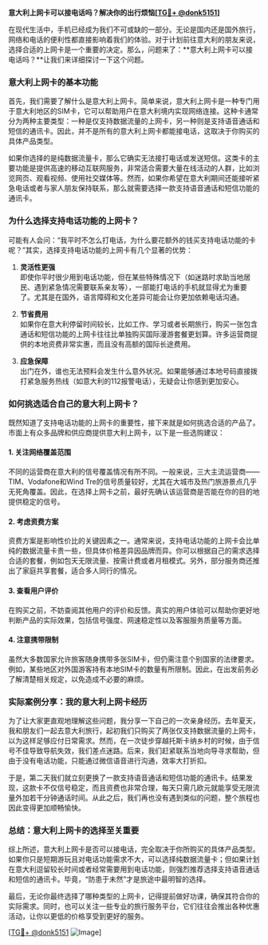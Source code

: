 **意大利上网卡可以接电话吗？解决你的出行烦恼[[TG💪+ @donk5151](https://t.me/s/donk5151)]**

在现代生活中，手机已经成为我们不可或缺的一部分。无论是国内还是国外旅行，网络和电话的便利性都直接影响着我们的体验。对于计划前往意大利的朋友来说，选择合适的上网卡是一个重要的决定。那么，问题来了：**意大利上网卡可以接电话吗？**让我们来详细探讨一下这个问题。

### 意大利上网卡的基本功能

首先，我们需要了解什么是意大利上网卡。简单来说，意大利上网卡是一种专门用于意大利地区的SIM卡，它可以帮助用户在意大利境内实现网络连接。这种卡通常分为两种主要类型：一种是仅支持数据流量的上网卡，另一种则是支持语音通话和短信的通讯卡。因此，并不是所有的意大利上网卡都能接电话，这取决于你购买的具体产品类型。

如果你选择的是纯数据流量卡，那么它确实无法接打电话或发送短信。这类卡的主要功能是提供高速的移动互联网服务，非常适合需要大量在线活动的人群，比如浏览网页、观看视频、使用社交媒体等。然而，如果你希望在意大利期间还能接听紧急电话或者与家人朋友保持联系，那么就需要选择一款支持语音通话和短信功能的通讯卡。

### 为什么选择支持电话功能的上网卡？

可能有人会问：“我平时不怎么打电话，为什么要花额外的钱买支持电话功能的卡呢？”其实，选择支持电话功能的上网卡有几个显著的优势：

1. **灵活性更强**  
   即使你平时很少用到电话功能，但在某些特殊情况下（如迷路时求助当地居民、遇到紧急情况需要联系亲友等），一部能打电话的手机就显得尤为重要了。尤其是在国外，语言障碍和文化差异可能会让你更加依赖电话沟通。

2. **节省费用**  
   如果你在意大利停留时间较长，比如工作、学习或者长期旅行，购买一张包含通话和短信功能的上网卡往往比单独购买国际漫游套餐更划算。许多运营商提供的本地资费非常实惠，而且没有高额的国际长途费用。

3. **应急保障**  
   出门在外，谁也无法预料会发生什么意外状况。如果能够通过本地号码直接拨打紧急服务热线（如意大利的112报警电话），无疑会让你感到更加安心。

### 如何挑选适合自己的意大利上网卡？

既然知道了支持电话功能的上网卡的重要性，接下来就是如何挑选合适的产品了。市面上有众多品牌和供应商提供意大利上网卡，以下是一些选购建议：

#### 1. 关注网络覆盖范围
不同的运营商在意大利的信号覆盖情况有所不同。一般来说，三大主流运营商——TIM、Vodafone和Wind Tre的信号质量较好，尤其在大城市及热门旅游景点几乎无死角覆盖。因此，在选择上网卡之前，最好先确认该运营商是否能在你的目的地提供稳定的信号。

#### 2. 考虑资费方案
资费方案是影响性价比的关键因素之一。通常来说，支持电话功能的上网卡会比单纯的数据流量卡贵一些，但具体价格差异因品牌而异。你可以根据自己的需求选择合适的套餐，例如包天无限流量、按需计费或者月租模式。另外，部分服务商还推出了家庭共享套餐，适合多人同行的情况。

#### 3. 查看用户评价
在购买之前，不妨查阅其他用户的评价和反馈。真实的用户体验可以帮助你更好地判断产品的实际效果，包括信号强度、网速稳定性以及客服服务质量等方面。

#### 4. 注意携带限制
虽然大多数国家允许旅客随身携带多张SIM卡，但仍需注意个别国家的法律要求。例如，某些地区对外国游客持有本地SIM卡的数量有所限制。因此，在出发前务必了解清楚相关规定，以免造成不必要的麻烦。

### 实际案例分享：我的意大利上网卡经历

为了让大家更直观地理解这些问题，我分享一下自己的一次亲身经历。去年夏天，我和朋友们一起去意大利旅行，起初我们只购买了两张仅支持数据流量的上网卡，以为这样足够应付日常需求。然而，在一次徒步穿越托斯卡纳乡村的时候，由于信号不佳导致导航失效，我们差点迷路。后来，我们赶紧联系当地向导寻求帮助，但由于没有电话功能，只能通过微信语音进行沟通，效率大打折扣。

于是，第二天我们就立刻更换了一款支持语音通话和短信功能的通讯卡。结果发现，这款卡不仅信号稳定，而且资费也非常合理，每天只需几欧元就能享受无限流量外加若干分钟通话时间。从此之后，我们再也没有遇到类似的问题，整个旅程也因此变得更加顺畅愉快。

### 总结：意大利上网卡的选择至关重要

综上所述，意大利上网卡是否可以接电话，完全取决于你所购买的具体产品类型。如果你只是短期游玩且对电话功能需求不大，可以选择纯数据流量卡；但如果计划在意大利逗留较长时间或者经常需要用到电话功能，则强烈推荐选择支持语音通话和短信的通讯卡。毕竟，“防患于未然”才是旅途中最明智的选择。

最后，无论你最终选择了哪种类型的上网卡，记得提前做好功课，确保其符合你的实际需求。同时，也可以关注一些专业的旅行服务平台，它们往往会推出各种优惠活动，让你以更低的价格享受到更好的服务。

[[TG💪+ @donk5151](https://t.me/s/donk5151) ![Image](https://i.postimg.cc/rwNCRYN7/Snipaste-2025-04-30-17-27-05.png)]